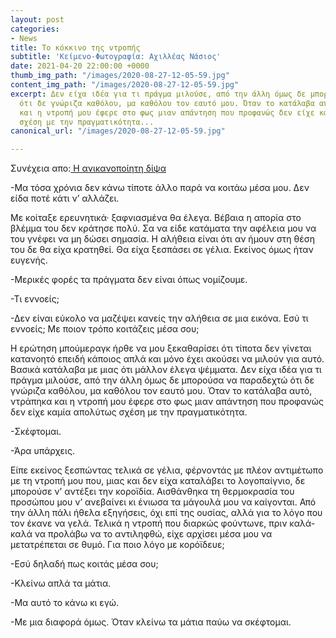 ```yaml
---
layout: post
categories:
- News
title: Το κόκκινο της ντροπής
subtitle: 'Κείμενο-Φωτογραφία: Αχιλλέας Νάσιος'
date: 2021-04-20 22:00:00 +0000
thumb_img_path: "/images/2020-08-27-12-05-59.jpg"
content_img_path: "/images/2020-08-27-12-05-59.jpg"
excerpt: Δεν είχα ιδέα για τι πράγμα μιλούσε, από την άλλη όμως δε μπορούσα να παραδεχτώ
  ότι δε γνώριζα καθόλου, μα καθόλου τον εαυτό μου. Όταν το κατάλαβα αυτό, ντράπηκα
  και η ντροπή μου έφερε στο φως μιαν απάντηση που προφανώς δεν είχε καμία απολύτως
  σχέση με την πραγματικότητα...
canonical_url: "/images/2020-08-27-12-05-59.jpg"

---
```

Συνέχεια απο:<a href="https://hocusphotus.com/posts/anodus-56/" target="blank"> Η ανικανοποίητη δίψα</a>

\-Μα τόσα χρόνια δεν κάνω τίποτε άλλο παρά να κοιτάω μέσα μου. Δεν είδα ποτέ κάτι ν’ αλλάζει.

Με κοίταξε ερευνητικά· ξαφνιασμένα θα έλεγα. Βέβαια η απορία στο βλέμμα του δεν κράτησε πολύ. Σα να είδε κατάματα την αφέλεια μου να του γνέφει να μη δώσει σημασία. Η αλήθεια είναι ότι αν ήμουν στη θέση του δε θα είχα κρατηθεί. Θα είχα ξεσπάσει σε γέλια. Εκείνος όμως ήταν ευγενής.

\-Μερικές φορές τα πράγματα δεν είναι όπως νομίζουμε.

\-Τι εννοείς;

\-Δεν είναι εύκολο να μαζέψει κανείς την αλήθεια σε μια εικόνα. Εσύ τι εννοείς; Με ποιον τρόπο κοιτάζεις μέσα σου;

Η ερώτηση μπούμεραγκ ήρθε να μου ξεκαθαρίσει ότι τίποτα δεν γίνεται κατανοητό επειδή κάποιος απλά και μόνο έχει ακούσει να μιλούν για αυτό. Βασικά κατάλαβα με μιας ότι μάλλον έλεγα ψέμματα. Δεν είχα ιδέα για τι πράγμα μιλούσε, από την άλλη όμως δε μπορούσα να παραδεχτώ ότι δε γνώριζα καθόλου, μα καθόλου τον εαυτό μου. Όταν το κατάλαβα αυτό, ντράπηκα και η ντροπή μου έφερε στο φως μιαν απάντηση που προφανώς δεν είχε καμία απολύτως σχέση με την πραγματικότητα.

\-Σκέφτομαι.

\-Άρα υπάρχεις.

Είπε εκείνος ξεσπώντας τελικά σε γέλια, φέρνοντάς με πλέον αντιμέτωπο με τη ντροπή μου που, μιας και δεν είχα καταλάβει το λογοπαίγνιο, δε μπορούσε ν’ αντέξει την κοροϊδία. Αισθάνθηκα τη θερμοκρασία του προσώπου μου ν’ ανεβαίνει κι ένιωσα τα μάγουλά μου να καίγονται. Από την άλλη πάλι ήθελα εξηγήσεις, όχι επί της ουσίας, αλλά για το λόγο που τον έκανε να γελά. Τελικά η ντροπή που διαρκώς φούντωνε, πριν καλά-καλά να προλάβω να το αντιληφθώ, είχε αρχίσει μέσα μου να μετατρέπεται σε θυμό. Για ποιο λόγο με κορόϊδευε;

\-Εσύ δηλαδή πως κοιτάς μέσα σου;

\-Κλείνω απλά τα μάτια.

\-Μα αυτό το κάνω κι εγώ.

\-Με μια διαφορά όμως. Όταν κλείνω τα μάτια παύω να σκέφτομαι.